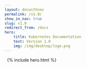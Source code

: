 ```yaml
---
layout: docwithnav
permalink: /v1.0/
show_in_nav: true
slug: v1.0
redirect_from: /docs
hero:
    title: Kubernetes Documentation
    text: Version 1.0
    img: /img/desktop/logo.png
---
```


&nbsp;
{% include hero.html %}

